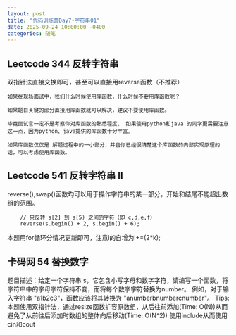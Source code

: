 ```yaml
---
layout: post
title: "代码训练营Day7-字符串01"
date: 2025-09-24 10:00:00 -0400
categories: 随笔
---
```


## Leetcode 344 反转字符串
双指针法直接交换即可，甚至可以直接用reverse函数（不推荐）
```
如果在现场面试中，我们什么时候使用库函数，什么时候不要用库函数呢？

如果题目关键的部分直接用库函数就可以解决，建议不要使用库函数。

毕竟面试官一定不是考察你对库函数的熟悉程度， 如果使用python和java 的同学更需要注意这一点，因为python、java提供的库函数十分丰富。

如果库函数仅仅是 解题过程中的一小部分，并且你已经很清楚这个库函数的内部实现原理的话，可以考虑使用库函数。
```

## Leetcode 541 反转字符串 II
reverse(),swap()函数均可以用于操作字符串的某一部分，开始和结尾不能超出数组的范围。  

```
    // 只反转 s[2] 到 s[5) 之间的字符（即 c,d,e,f）
    reverse(s.begin() + 2, s.begin() + 6);
```
本题用for循环分情况更新即可，注意i的自增为i+=(2*k);

## 卡码网 54 替换数字
题目描述：给定一个字符串 s，它包含小写字母和数字字符，请编写一个函数，将字符串中的字母字符保持不变，而将每个数字字符替换为number。 例如，对于输入字符串 "a1b2c3"，函数应该将其转换为 "anumberbnumbercnumber"。
Tips:本题使用双指针法，通过resize函数扩容原数组，从后往前添加(Time: O(N))从而避免了从前往后添加时数组的整体向后移动(Time: O(N^2))
使用include<iostream>从而使用cin和cout






